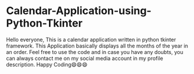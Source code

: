 # Calendar-Application-using-Python-Tkinter
Hello everyone,
This is a calendar application written in python tkinter framework.
This Application basically displays all the months of the year in an order.
Feel free to use the code and in case you have any doubts, you can always contact me on my social media account in my profile description. Happy Coding😄😄😄
